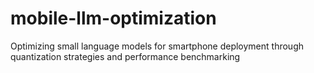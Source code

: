 # mobile-llm-optimization
Optimizing small language models for smartphone deployment through quantization strategies and performance benchmarking
